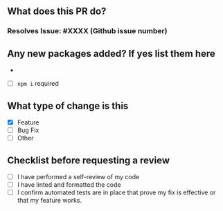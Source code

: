 ## What does this PR do?
### Resolves Issue: #XXXX (Github issue number)

<!-- Please include a summary of the change and which issue is fixed. Feel free to include screenshots or links as neccesary -->


## Any new packages added? If yes list them here
- 

- [ ] `npm i` required

## What type of change is this
- [x] Feature
- [ ] Bug Fix
- [ ] Other

## Checklist before requesting a review
- [ ] I have performed a self-review of my code
- [ ] I have linted and formatted the code
- [ ] I confirm automated tests are in place that prove my fix is effective or that my feature works.
<!-- [ ] I have updated the developer docs in /docs if this PR makes changes that would require a [documentation change](https://cal.com/docs). If N/A, write N/A here and check the checkbox. -->

